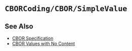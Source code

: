 # ``CBORCoding/CBOR/SimpleValue``

## See Also

- [CBOR Specification](https://datatracker.ietf.org/doc/html/rfc8949)
- [CBOR Values with No Content](https://datatracker.ietf.org/doc/html/rfc8949#section-3.3)
